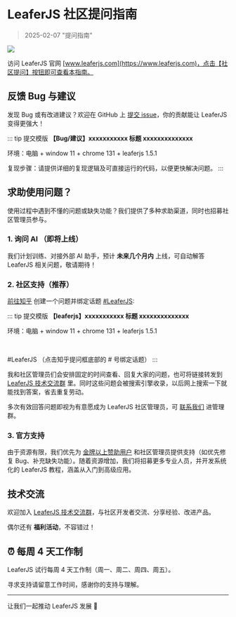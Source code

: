 # LeaferJS 社区提问指南

> 2025-02-07 "提问指南"

![](/image/blog/20250207/qa.jpg)

访问 LeaferJS 官网 [www.leaferjs.com](https://www.leaferjs.com)，点击【社区提问】按钮即可查看本指南。

## 反馈 Bug 与建议

发现 Bug 或有改进建议？欢迎在 GitHub 上 [提交 issue](https://github.com/leaferjs/leafer-ui/issues)，你的贡献能让 LeaferJS 变得更强大！

::: tip 提交模版
**【Bug/建议】xxxxxxxxxxx 标题 xxxxxxxxxxxxxx**

环境：电脑 + window 11 + chrome 131 + leaferjs 1.5.1

复现步骤：请提供详细的复现逻辑及可直接运行的代码，以便更快解决问题。
:::

## 求助使用问题？

使用过程中遇到不懂的问题或缺失功能？我们提供了多种求助渠道，同时也招募社区管理员参与。

### 1. 询问 AI （即将上线）

我们计划训练、对接外部 AI 助手，预计 **未来几个月内** 上线，可自动解答 LeaferJS 相关问题，敬请期待！

### 2. 社区支持（推荐）

[前往知乎](https://www.zhihu.com/topic/736459154/unanswered) 创建一个问题并绑定话题 [#LeaferJS](https://www.zhihu.com/topic/736459154/unanswered):

::: tip 提交模版
**【leaferjs】xxxxxxxxxxx 标题 xxxxxxxxxxxxxx**

环境：电脑 + window 11 + chrome 131 + leaferjs 1.5.1

<br/>

#LeaferJS （点击知乎提问框底部的 # 号绑定话题）
:::

我和社区管理员们会安排固定的时间查看、回复大家的问题，也可将链接转发到 [LeaferJS 技术交流群](https://leaferjs.com/#contact) 里。同时这些问题会被搜索引擎收录，以后网上搜索一下就能找到答案，省去重复劳动。

多次有效回答问题即视为有意愿成为 LeaferJS 社区管理员，可 [联系我们](https://leaferjs.com/#contact) 进管理群。

### 3. 官方支持

由于资源有限，我们优先为 [金牌以上赞助用户](/sponsor/index.md#开发赞助) 和社区管理员提供支持（如优先修复 Bug、补充缺失功能）。随着资源增加，我们将招募更多专业人员，并开发系统化的 LeaferJS 教程，涵盖从入门到高级应用。

## 技术交流

欢迎加入 [LeaferJS 技术交流群](https://leaferjs.com/#contact)，与社区开发者交流、分享经验、改进产品。

偶尔还有 **福利活动**，不容错过！

## ⏰ 每周 4 天工作制

LeaferJS 试行每周 4 天工作制（周一、周二、周四、周五）。

寻求支持请留意工作时间，感谢你的支持与理解。

---

让我们一起推动 LeaferJS 发展 🚀
